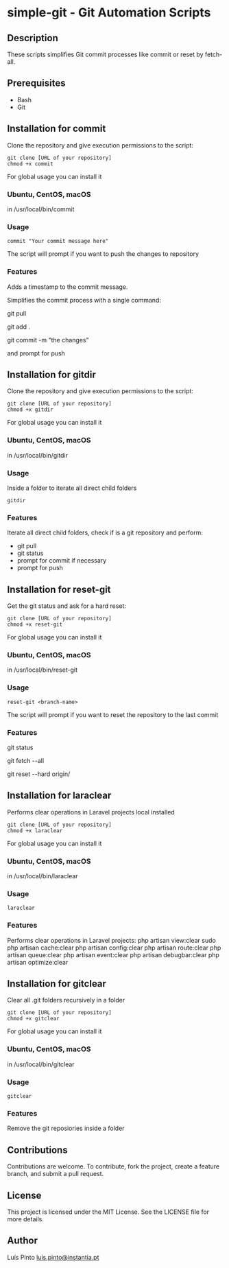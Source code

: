 # simple-git - Git Automation Scripts

## Description
These scripts simplifies Git commit processes like commit or reset by fetch-all.

## Prerequisites
- Bash
- Git

## Installation for commit
Clone the repository and give execution permissions to the script:
```
git clone [URL of your repository]
chmod +x commit
```
For global usage you can install it 
### Ubuntu, CentOS, macOS
in /usr/local/bin/commit
### Usage
```
commit "Your commit message here"
```
The script will prompt if you want to push the changes to repository
### Features
Adds a timestamp to the commit message.

Simplifies the commit process with a single command:

git pull

git add .

git commit -m "the changes"

and prompt for push

## Installation for gitdir
Clone the repository and give execution permissions to the script:
```
git clone [URL of your repository]
chmod +x gitdir
```
For global usage you can install it 
### Ubuntu, CentOS, macOS
in /usr/local/bin/gitdir
### Usage
Inside a folder to iterate all direct child folders
```
gitdir
```
### Features
Iterate all direct child folders, check if is a git repository and perform:

- git pull
- git status
- prompt for commit if necessary
- prompt for push


## Installation for reset-git
Get the git status and ask for a hard reset:
```
git clone [URL of your repository]
chmod +x reset-git
```
For global usage you can install it 
### Ubuntu, CentOS, macOS
in /usr/local/bin/reset-git
### Usage
```
reset-git <branch-name>
```
The script will prompt if you want to reset the repository to the last commit

### Features
git status

git fetch --all

git reset --hard origin/<branch-name>

## Installation for laraclear
Performs clear operations in Laravel projects local installed
```
git clone [URL of your repository]
chmod +x laraclear
```
For global usage you can install it 
### Ubuntu, CentOS, macOS
in /usr/local/bin/laraclear
### Usage
```
laraclear
```
### Features
Performs clear operations in Laravel projects:
php artisan view:clear
sudo php artisan cache:clear
php artisan config:clear
php artisan route:clear
php artisan queue:clear
php artisan event:clear
php artisan debugbar:clear
php artisan optimize:clear

## Installation for gitclear
Clear all .git folders recursively in a folder
```
git clone [URL of your repository]
chmod +x gitclear
```
For global usage you can install it 
### Ubuntu, CentOS, macOS
in /usr/local/bin/gitclear
### Usage
```
gitclear
```
### Features
Remove the git reposiories inside a folder

## Contributions
Contributions are welcome. 
To contribute, fork the project, create a feature branch, and submit a pull request.

## License
This project is licensed under the MIT License. See the LICENSE file for more details.

## Author
Luís Pinto
luis.pinto@instantia.pt
